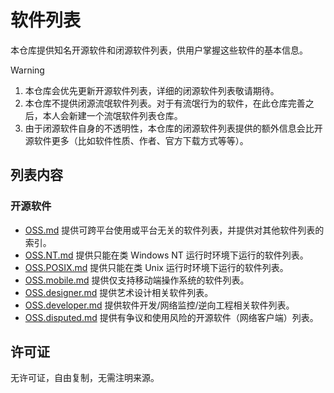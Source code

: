 # 软件列表

本仓库提供知名开源软件和闭源软件列表，供用户掌握这些软件的基本信息。

> [!WARNING]
>
> 1. 本仓库会优先更新开源软件列表，详细的闭源软件列表敬请期待。
> 2. 本仓库不提供闭源流氓软件列表。对于有流氓行为的软件，在此仓库完善之后，本人会新建一个流氓软件列表仓库。
> 3. 由于闭源软件自身的不透明性，本仓库的闭源软件列表提供的额外信息会比开源软件更多（比如软件性质、作者、官方下载方式等等）。

## 列表内容

### 开源软件

- [OSS.md](OSS.md) 提供可跨平台使用或平台无关的软件列表，并提供对其他软件列表的索引。
- [OSS.NT.md](OSS.NT.md) 提供只能在类 Windows NT 运行时环境下运行的软件列表。
- [OSS.POSIX.md](OSS.POSIX.md) 提供只能在类 Unix 运行时环境下运行的软件列表。
- [OSS.mobile.md](OSS.mobile.md) 提供仅支持移动端操作系统的软件列表。
- [OSS.designer.md](OSS.designer.md) 提供艺术设计相关软件列表。
- [OSS.developer.md](OSS.developer.md) 提供软件开发/网络监控/逆向工程相关软件列表。
- [OSS.disputed.md](OSS.disputed.md) 提供有争议和使用风险的开源软件（网络客户端）列表。


## 许可证

无许可证，自由复制，无需注明来源。
